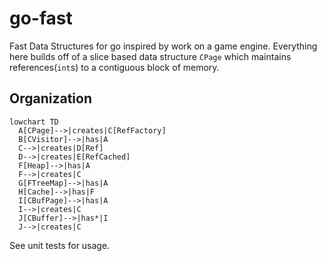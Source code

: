 # go-fast

Fast Data Structures for go inspired by work on a game engine. Everything here builds off of a slice based data structure `CPage` which maintains references(`int`s) to a contiguous block of memory.

## Organization

```mermaid
lowchart TD
  A[CPage]-->|creates|C[RefFactory]
  B[CVisitor]-->|has|A
  C-->|creates|D[Ref]
  D-->|creates|E[RefCached]
  F[Heap]-->|has|A
  F-->|creates|C
  G[FTreeMap]-->|has|A
  H[Cache]-->|has|F
  I[CBufPage]-->|has|A
  I-->|creates|C
  J[CBuffer]-->|has*|I
  J-->|creates|C
```

See unit tests for usage.
